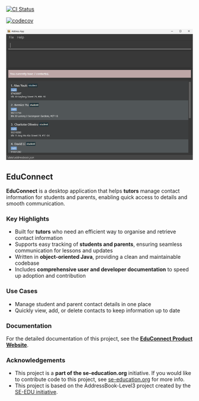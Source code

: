 [![CI Status](https://github.com/AY2526S1-CS2103-F11-1/tp/workflows/Java%20CI/badge.svg)](https://github.com/AY2526S1-CS2103-F11-1/tp/actions)

[![codecov](https://codecov.io/gh/AY2526S1-CS2103-F11-1/tP/graph/badge.svg?token=5Z0DVMYUKO)](https://codecov.io/gh/AY2526S1-CS2103-F11-1/tP)

![Ui](docs/images/Ui.png)

## EduConnect

**EduConnect** is a desktop application that helps **tutors** manage contact information for students and parents, enabling quick access to details and smooth communication.

### Key Highlights
- Built for **tutors** who need an efficient way to organise and retrieve contact information
- Supports easy tracking of **students and parents**, ensuring seamless communication for lessons and updates
- Written in **object-oriented Java**, providing a clean and maintainable codebase
- Includes **comprehensive user and developer documentation** to speed up adoption and contribution

### Use Cases
- Manage student and parent contact details in one place
- Quickly view, add, or delete contacts to keep information up to date

### Documentation
For the detailed documentation of this project, see the **[EduConnect Product Website](https://ay2526s1-cs2103-f11-1.github.io/tp)**.

### Acknowledgements
* This project is a **part of the se-education.org** initiative. If you would like to contribute code to this project, see [se-education.org](https://se-education.org/#contributing-to-se-edu) for more info.
* This project is based on the AddressBook-Level3 project created by the [SE-EDU initiative](https://se-education.org).
